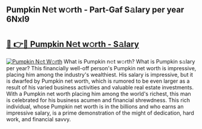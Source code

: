 ## Pumpkin N𝚎t w𝚘rth - Part-Gaf S𝚊lary per year 6NxI9

# <h2><a href="http://gc5774n.nevu.top/?p=Pumpkin">🔗 👉🔴 Pumpkin N𝚎t w𝚘rth - S𝚊lary</a></h2>

[![Pumpkin N𝚎t W𝚘rth](https://i.imgur.com/Oavwk0R.jpeg)](http://gc5774n.nevu.top/?p=Pumpkin)
What is Pumpkin n𝚎t w𝚘rth? What is Pumpkin s𝚊lary per year?
This financially well-off person's Pumpkin net worth is impressive, placing him among the industry's wealthiest. His salary is impressive, but it is dwarfed by Pumpkin net worth, which is rumored to be even larger as a result of his varied business activities and valuable real estate investments. With a Pumpkin net worth placing him among the world's richest, this man is celebrated for his business acumen and financial shrewdness. This rich individual, whose Pumpkin net worth is in the billions and who earns an impressive salary, is a prime demonstration of the might of dedication, hard work, and financial savvy.
